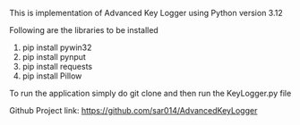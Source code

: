 This is implementation of Advanced Key Logger using Python version 3.12

Following are the libraries to be installed
1. pip install pywin32
2. pip install pynput
3. pip install requests
4. pip install Pillow

To run the application simply do git clone and then run the KeyLogger.py file

Github Project link: https://github.com/sar014/AdvancedKeyLogger
